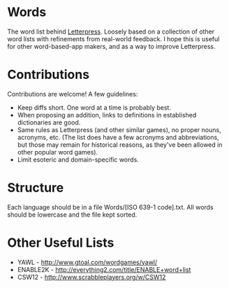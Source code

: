 Words
=====

The word list behind [Letterpress](http://www.atebits.com/letterpress/). Loosely based on a collection of other word lists with refinements from real-world feedback. I hope this is useful for other word-based-app makers, and as a way to improve Letterpress.

Contributions
=============

Contributions are welcome! A few guidelines:

- Keep diffs short. One word at a time is probably best.
- When proposing an addition, links to definitions in established dictionaries are good.
- Same rules as Letterpress (and other similar games), no proper nouns, acronyms, etc. (The list does have a few acronyms and abbreviations, but those may remain for historical reasons, as they've been allowed in other popular word games).
- Limit esoteric and domain-specific words.

Structure
=========

Each language should be in a file Words/[ISO 639-1 code].txt. All words should be lowercase and the file kept sorted.

Other Useful Lists
==================

- YAWL - http://www.gtoal.com/wordgames/yawl/
- ENABLE2K - http://everything2.com/title/ENABLE+word+list
- CSW12 - http://www.scrabbleplayers.org/w/CSW12

